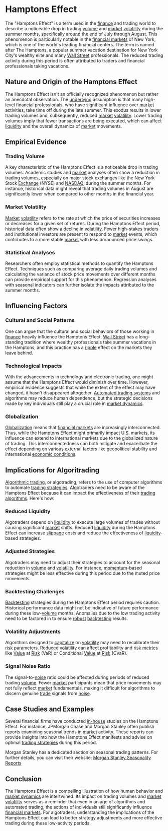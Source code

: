 # Hamptons Effect

The "Hamptons Effect" is a term used in the [finance](../f/finance.md) and trading world to describe a noticeable drop in trading [volume](../v/volume.md) and [market](../m/market.md) [volatility](../v/volatility.md) during the summer months, specifically around the end of July through August. This phenomenon is particularly notable in the [financial markets](../f/financial_market.md) of New York, which is one of the world's leading financial centers. The term is named after The Hamptons, a popular summer vacation destination for New York City's wealthy elite and many [Wall Street](../w/wall_street.md) professionals. The reduced trading activity during this period is often attributed to traders and financial professionals taking vacations.

## Nature and Origin of the Hamptons Effect

The Hamptons Effect isn't an officially recognized phenomenon but rather an anecdotal observation. The [underlying](../u/underlying.md) assumption is that many high-level financial professionals, who have significant influence over [market](../m/market.md) activities, take time off during the late summer. This exodus results in lower trading volumes and, subsequently, reduced [market](../m/market.md) [volatility](../v/volatility.md). Lower trading volumes imply that fewer transactions are being executed, which can affect [liquidity](../l/liquidity.md) and the overall dynamics of [market](../m/market.md) movements.

## Empirical Evidence

### Trading Volume

A key characteristic of the Hamptons Effect is a noticeable drop in trading volumes. Academic studies and [market](../m/market.md) analyses often show a reduction in trading volumes, especially on major stock exchanges like the New York Stock [Exchange](../e/exchange.md) (NYSE) and [NASDAQ](../n/nasdaq.md), during the summer months. For instance, historical data might reveal that trading volumes in August are significantly lower when compared to other months in the financial year.

### Market Volatility

[Market](../m/market.md) [volatility](../v/volatility.md) refers to the rate at which the price of securities increases or decreases for a given set of returns. During the Hamptons Effect period, historical data often show a decline in [volatility](../v/volatility.md). Fewer high-stakes traders and institutional investors are present to respond to [market](../m/market.md) events, which contributes to a more stable [market](../m/market.md) with less pronounced price swings.

### Statistical Analyses

Researchers often employ statistical methods to quantify the Hamptons Effect. Techniques such as comparing average daily trading volumes and calculating the variance of stock price movements over different months can provide empirical support for this phenomenon. Regression analyses with seasonal indicators can further isolate the impacts attributed to the summer months.

## Influencing Factors

### Cultural and Social Patterns

One can argue that the cultural and social behaviors of those working in [finance](../f/finance.md) heavily influence the Hamptons Effect. [Wall Street](../w/wall_street.md) has a long-standing tradition where wealthy professionals take summer vacations in the Hamptons, and this practice has a [ripple](../r/ripple.md) effect on the markets they leave behind.

### Technological Impacts

With the advancements in technology and electronic trading, one might assume that the Hamptons Effect would diminish over time. However, empirical evidence suggests that while the extent of the effect may have changed, it hasn't disappeared altogether. [Automated trading systems](../a/automated_trading_systems.md) and algorithms may reduce human dependence, but the strategic decisions made by key individuals still play a crucial role in [market dynamics](../m/market_dynamics.md).

### Globalization

[Globalization](../g/globalization.md) means that [financial markets](../f/financial_market.md) are increasingly interconnected. Thus, while the Hamptons Effect might primarily impact U.S. markets, its influence can extend to international markets due to the globalized nature of trading. This interconnectedness can both mitigate and exacerbate the effect depending on various external factors like geopolitical stability and international [economic conditions](../e/economic_conditions.md).

## Implications for Algoritrading

[Algorithmic trading](../a/accountability.md), or algotrading, refers to the use of computer algorithms to automate [trading strategies](../t/trading_strategies.md). Algotraders need to be aware of the Hamptons Effect because it can impact the effectiveness of their [trading algorithms](../t/trading_algorithms.md). Here's how:

### Reduced Liquidity

Algotraders depend on [liquidity](../l/liquidity.md) to execute large volumes of trades without causing significant [market](../m/market.md) shifts. Reduced [liquidity](../l/liquidity.md) during the Hamptons Effect can increase [slippage](../s/slippage.md) costs and reduce the effectiveness of [liquidity](../l/liquidity.md)-based strategies.

### Adjusted Strategies

Algotraders may need to adjust their strategies to account for the seasonal reduction in [volume](../v/volume.md) and [volatility](../v/volatility.md). For instance, [momentum](../m/momentum.md)-based strategies might be less effective during this period due to the muted price movements.

### Backtesting Challenges

[Backtesting](../b/backtesting.md) strategies during the Hamptons Effect period requires caution. Historical performance data might not be indicative of future performance during these low-[volume](../v/volume.md) months. Anomalies due to the low trading activity need to be factored in to ensure [robust](../r/robust.md) [backtesting](../b/backtesting.md) results.

### Volatility Adjustments

Algorithms designed to [capitalize](../c/capitalize.md) on [volatility](../v/volatility.md) may need to recalibrate their [risk](../r/risk.md) parameters. Reduced [volatility](../v/volatility.md) can affect profitability and [risk metrics](../r/risk_metrics.md) like [Value](../v/value.md) at [Risk](../r/risk.md) (VaR) or Conditional [Value](../v/value.md) at [Risk](../r/risk.md) (CVaR).

### Signal Noise Ratio

The signal-to-[noise](../n/noise.md) ratio could be affected during periods of reduced trading [volume](../v/volume.md). Fewer [market](../m/market.md) participants mean that price movements may not fully reflect [market](../m/market.md) fundamentals, making it difficult for algorithms to discern genuine [trade](../t/trade.md) signals from [noise](../n/noise.md).

## Case Studies and Examples

Several financial firms have conducted [in-house](../i/in-house.md) studies on the Hamptons Effect. For instance, JPMorgan Chase and Morgan Stanley often publish reports examining seasonal trends in [market](../m/market.md) activity. These reports can provide insights into how the Hamptons Effect manifests and advise on optimal [trading strategies](../t/trading_strategies.md) during this period.

Morgan Stanley has a dedicated section on seasonal trading patterns. For further details, you can visit their website: [Morgan Stanley Seasonality Reports](https://www.morganstanley.com)

## Conclusion

The Hamptons Effect is a compelling illustration of how human behavior and [market dynamics](../m/market_dynamics.md) are intertwined. Its impact on trading volumes and [market](../m/market.md) [volatility](../v/volatility.md) serves as a reminder that even in an age of algorithms and automated trading, the actions of individuals still significantly influence [financial markets](../f/financial_market.md). For algotraders, understanding the implications of the Hamptons Effect can lead to better strategy adjustments and more effective trading during these low-activity periods.